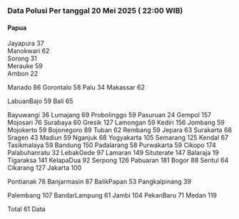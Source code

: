### Data Polusi Per tanggal 20 Mei 2025 ( 22:00 WIB)

#### Papua
Jayapura 37 <br>
Manokwari 62 <br>
Sorong 31 <br>
Merauke 59 <br>
Ambon 22 <br>


Manado 86
Gorontalo 58
Palu 34
Makassar 62


LabuanBajo 59
Bali 65


Bayuwangi 36
Lumajang 69
Probolinggo 59
Pasuruan 24
Gempol 157
Mojosari 76
Surabaya 60
Gresik 127
Lamongan 59
Kediri 156
Jombang 59
Mojokerto 59
Bojonegoro 89
Tuban 62
Rembang 59
Jepara 63
Surakarta 68
Sragen 43
Madiun 59
Nganjuk 68
Yogyakarta 105
Semarang 125
Kendal 67
Tasikmalaya 59
Bandung 150
Padalarang 58
Purwakarta 59
Cikopo 174
Palabuhanratu 32
LebakGede 97
Lamaran 149
Situterate 147
Balaraja 19
Tigaraksa 141
KelapaDua 92
Serpong 126
Pabuaran 181
Bogor 88
Sentul 64
Cikarang 127
Jakarta 100

Pontianak 78
Banjarmasin 87
BalikPapan 53
Pangkalpinang 39

Palembang 107
BandarLampung 61
Jambi 104
PekanBaru 71
Medan 119

Total  61 Data

